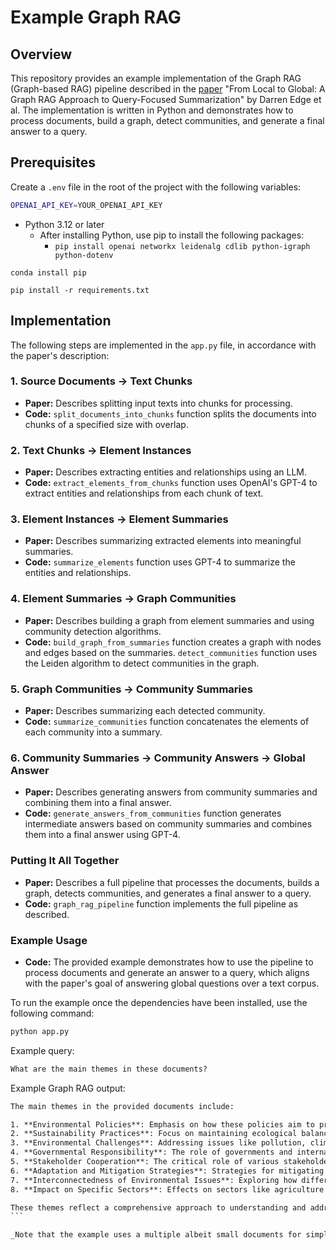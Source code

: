 # Example Graph RAG

## Overview

This repository provides an example implementation of the Graph RAG (Graph-based RAG) pipeline described in the [paper](https://arxiv.org/abs/2404.16130) "From Local to Global: A Graph RAG Approach to Query-Focused Summarization" by Darren Edge et al. The implementation is written in Python and demonstrates how to process documents, build a graph, detect communities, and generate a final answer to a query.

## Prerequisites

Create a `.env` file in the root of the project with the following variables:

```bash
OPENAI_API_KEY=YOUR_OPENAI_API_KEY
```

- Python 3.12 or later
  - After installing Python, use pip to install the following packages:
    - `pip install openai networkx leidenalg cdlib python-igraph python-dotenv`

```
conda install pip

pip install -r requirements.txt
```    

## Implementation

The following steps are implemented in the `app.py` file, in accordance with the paper's description:

### 1. Source Documents → Text Chunks

- **Paper:** Describes splitting input texts into chunks for processing.
- **Code:** `split_documents_into_chunks` function splits the documents into chunks of a specified size with overlap.

### 2. Text Chunks → Element Instances

- **Paper:** Describes extracting entities and relationships using an LLM.
- **Code:** `extract_elements_from_chunks` function uses OpenAI's GPT-4 to extract entities and relationships from each chunk of text.

### 3. Element Instances → Element Summaries

- **Paper:** Describes summarizing extracted elements into meaningful summaries.
- **Code:** `summarize_elements` function uses GPT-4 to summarize the entities and relationships.

### 4. Element Summaries → Graph Communities

- **Paper:** Describes building a graph from element summaries and using community detection algorithms.
- **Code:** `build_graph_from_summaries` function creates a graph with nodes and edges based on the summaries. `detect_communities` function uses the Leiden algorithm to detect communities in the graph.

### 5. Graph Communities → Community Summaries

- **Paper:** Describes summarizing each detected community.
- **Code:** `summarize_communities` function concatenates the elements of each community into a summary.

### 6. Community Summaries → Community Answers → Global Answer

- **Paper:** Describes generating answers from community summaries and combining them into a final answer.
- **Code:** `generate_answers_from_communities` function generates intermediate answers based on community summaries and combines them into a final answer using GPT-4.

### Putting It All Together

- **Paper:** Describes a full pipeline that processes the documents, builds a graph, detects communities, and generates a final answer to a query.
- **Code:** `graph_rag_pipeline` function implements the full pipeline as described.

### Example Usage

- **Code:** The provided example demonstrates how to use the pipeline to process documents and generate an answer to a query, which aligns with the paper's goal of answering global questions over a text corpus.

To run the example once the dependencies have been installed, use the following command:

```bash
python app.py
```

Example query:

```txt
What are the main themes in these documents?
```

Example Graph RAG output:

````txt
The main themes in the provided documents include:

1. **Environmental Policies**: Emphasis on how these policies aim to protect natural ecosystems, promote sustainability, and address environmental challenges.
2. **Sustainability Practices**: Focus on maintaining ecological balance and health.
3. **Environmental Challenges**: Addressing issues like pollution, climate change, deforestation, and their broader impacts on wildlife, human health, and the economy.
4. **Governmental Responsibility**: The role of governments and international organizations in enforcing and implementing environmental policies.
5. **Stakeholder Cooperation**: The critical role of various stakeholders, including local authorities and communities, in upholding and promoting environmental policies.
6. **Adaptation and Mitigation Strategies**: Strategies for mitigating the effects of climate change, including renewable energy adoption, efficient water use, and sustainable agriculture.
7. **Interconnectedness of Environmental Issues**: Exploring how different environmental issues are interconnected, such as deforestation leading to pollution and climate change.
8. **Impact on Specific Sectors**: Effects on sectors like agriculture (e.g., reduced yields, food security) and their relationships to environmental factors.

These themes reflect a comprehensive approach to understanding and addressing complex environmental issues through policy, cooperation, and sustainable practices.
```

_Note that the example uses a multiple albeit small documents for simplicity. In a real-world scenario, you would need to process multiple large documents and answer multiple queries. Expect the script to run for several minutes and cost around $3-5 in OpenAI credits using the GPT-4o model for all of the NLP tasks._
````
